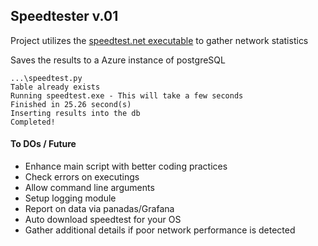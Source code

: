 ## Speedtester v.01
Project utilizes the [speedtest.net executable](https://www.speedtest.net/apps/cli "speedtest.net executable")  to gather network statistics

Saves the results to a Azure instance of postgreSQL
```
...\speedtest.py
Table already exists
Running speedtest.exe - This will take a few seconds
Finished in 25.26 second(s)
Inserting results into the db
Completed!
```
#### To DOs / Future
- Enhance main script with better coding practices
- Check errors on executings 
- Allow command line arguments 
- Setup logging module 
- Report on data via panadas/Grafana
- Auto download speedtest for your OS
- Gather additional details if poor network performance is detected
